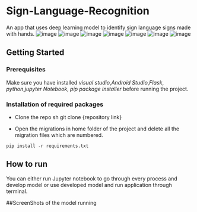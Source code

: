# Sign-Language-Recognition
An app that uses deep learning model to identify sign language signs made with hands.
![image](https://img.shields.io/badge/Python-3776AB?style=for-the-badge&logo=python&logoColor=white)
![image](https://img.shields.io/badge/HTML5-E34F26?style=for-the-badge&logo=html5&logoColor=white)
![image](https://img.shields.io/badge/CSS3-1572B6?style=for-the-badge&logo=css3&logoColor=white)
![image](https://img.shields.io/badge/FLASK-092E00?style=for-the-badge&logo=Flask&logoColor=white)
![image](https://img.shields.io/badge/DART-E34F26?style=for-the-badge&logo=dart&logoColor=white)
![image](https://img.shields.io/badge/FLUTTER-3756AB?style=for-the-badge&logo=flutter&logoColor=white)
![image](https://img.shields.io/badge/FIREBASE-E34F26?style=for-the-badge&logo=FireBase&logoColor=white)

## Getting Started
### Prerequisites

Make sure you have installed *visual studio*,*Android Studio*,*Flask*, *python*,*jupyter Notebook*, *pip package installer*  before running the project.

### Installation of required packages

* Clone the repo sh git clone {repository link}
   
* Open the migrations in home folder of the project and delete all the migration files which are numbered.
```
pip install -r requirements.txt
```

## How to run
You can either run Jupyter notebook to go through every process and develop model or use developed model and run application through terminal.

##ScreenShots of the model running
